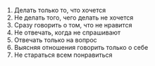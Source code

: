 1. Делать только то, что хочется
2. Не делать того, чего делать не хочется
3. Сразу говорить о том, что не нравится
4. Не отвечать, когда не спрашивают
5. Отвечать только на вопрос
6. Выясняя отношения говорить только о себе
7. Не стараться всем понравиться

